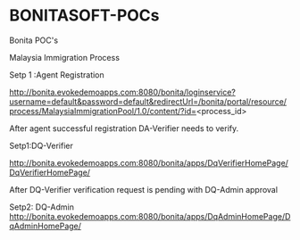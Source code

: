 # BONITASOFT-POCs
Bonita POC's

Malaysia Immigration Process

Setp 1 :Agent Registration

http://bonita.evokedemoapps.com:8080/bonita/loginservice?username=default&password=default&redirectUrl=/bonita/portal/resource/process/MalaysiaImmigrationPool/1.0/content/?id=<process_id>

After agent successful registration DA-Verifier needs to verify.

Setp1:DQ-Verifier

http://bonita.evokedemoapps.com:8080/bonita/apps/DqVerifierHomePage/DqVerifierHomePage/


After DQ-Verifier verification request is pending with DQ-Admin approval

Setp2: DQ-Admin 
http://bonita.evokedemoapps.com:8080/bonita/apps/DqAdminHomePage/DqAdminHomePage/

